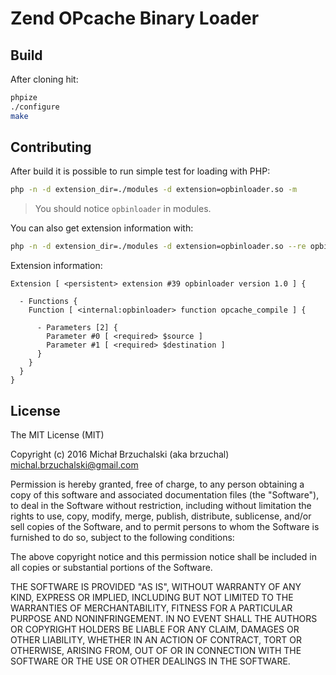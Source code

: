 Zend OPcache Binary Loader
==========================

## Build

After cloning hit:

```bash
phpize
./configure
make
```

## Contributing

After build it is possible to run simple test for loading with PHP:

```bash
php -n -d extension_dir=./modules -d extension=opbinloader.so -m
```

> You should notice `opbinloader` in modules.

You can also get extension information with:

```bash
php -n -d extension_dir=./modules -d extension=opbinloader.so --re opbinloader
```

Extension information:

```
Extension [ <persistent> extension #39 opbinloader version 1.0 ] {

  - Functions {
    Function [ <internal:opbinloader> function opcache_compile ] {

      - Parameters [2] {
        Parameter #0 [ <required> $source ]
        Parameter #1 [ <required> $destination ]
      }
    }
  }
}
```

## License

The MIT License (MIT)

Copyright (c) 2016 Michał Brzuchalski (aka brzuchal) <michal.brzuchalski@gmail.com>

Permission is hereby granted, free of charge, to any person obtaining a copy
of this software and associated documentation files (the "Software"), to deal
in the Software without restriction, including without limitation the rights
to use, copy, modify, merge, publish, distribute, sublicense, and/or sell
copies of the Software, and to permit persons to whom the Software is
furnished to do so, subject to the following conditions:

The above copyright notice and this permission notice shall be included in all
copies or substantial portions of the Software.

THE SOFTWARE IS PROVIDED "AS IS", WITHOUT WARRANTY OF ANY KIND, EXPRESS OR
IMPLIED, INCLUDING BUT NOT LIMITED TO THE WARRANTIES OF MERCHANTABILITY,
FITNESS FOR A PARTICULAR PURPOSE AND NONINFRINGEMENT. IN NO EVENT SHALL THE
AUTHORS OR COPYRIGHT HOLDERS BE LIABLE FOR ANY CLAIM, DAMAGES OR OTHER
LIABILITY, WHETHER IN AN ACTION OF CONTRACT, TORT OR OTHERWISE, ARISING FROM,
OUT OF OR IN CONNECTION WITH THE SOFTWARE OR THE USE OR OTHER DEALINGS IN THE
SOFTWARE.